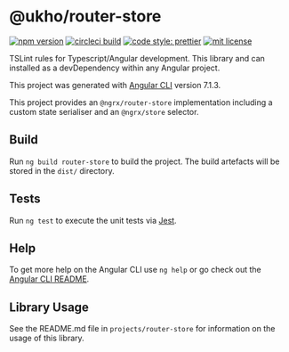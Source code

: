# @ukho/router-store

[![npm version][npm-shield]][npm-url]
[![circleci build][circle-shield]][circle-url]
[![code style: prettier][prettier-shield]][prettier-url]
[![mit license][license-shield]][license-url]

TSLint rules for Typescript/Angular development. This library and can installed as a devDependency within any Angular project.

This project was generated with [Angular CLI](https://github.com/angular/angular-cli) version 7.1.3.

This project provides an `@ngrx/router-store` implementation including a custom state serialiser and an `@ngrx/store` selector. 

## Build

Run `ng build router-store` to build the project. The build artefacts will be stored in the `dist/` directory.

## Tests

Run `ng test` to execute the unit tests via [Jest](https://jestjs.io/).

## Help

To get more help on the Angular CLI use `ng help` or go check out the [Angular CLI README](https://github.com/angular/angular-cli/blob/master/README.md).

## Library Usage

See the README.md file in `projects/router-store` for information on the usage of this library.

[npm-shield]: https://img.shields.io/npm/v/@ukho/router-store.svg?style=flat
[npm-url]: https://www.npmjs.com/package/@ukho/router-store
[circle-shield]: https://img.shields.io/circleci/project/github/UKHO/router-store/master.svg?style=flat
[circle-url]: https://circleci.com/gh/UKHO/router-store
[prettier-shield]: https://img.shields.io/badge/code_style-prettier-ff69b4.svg?style=flat
[prettier-url]: https://github.com/prettier/prettier
[license-shield]: https://img.shields.io/github/license/ukho/ts-codestyle.svg?style=flat
[license-url]: https://opensource.org/licenses/MIT

